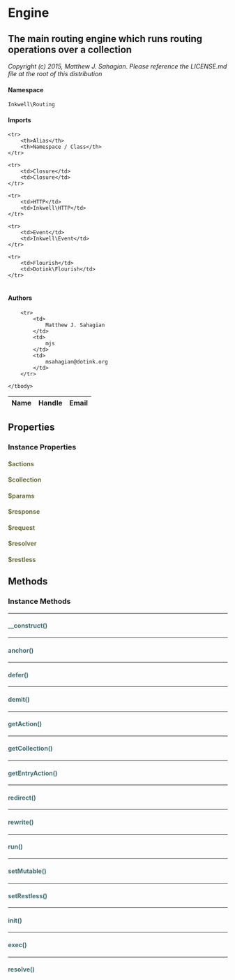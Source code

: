 # Engine
## The main routing engine which runs routing operations over a collection

_Copyright (c) 2015, Matthew J. Sahagian_.
_Please reference the LICENSE.md file at the root of this distribution_

#### Namespace

`Inkwell\Routing`

#### Imports

<table>

	<tr>
		<th>Alias</th>
		<th>Namespace / Class</th>
	</tr>
	
	<tr>
		<td>Closure</td>
		<td>Closure</td>
	</tr>
	
	<tr>
		<td>HTTP</td>
		<td>Inkwell\HTTP</td>
	</tr>
	
	<tr>
		<td>Event</td>
		<td>Inkwell\Event</td>
	</tr>
	
	<tr>
		<td>Flourish</td>
		<td>Dotink\Flourish</td>
	</tr>
	
</table>

#### Authors

<table>
	<thead>
		<th>Name</th>
		<th>Handle</th>
		<th>Email</th>
	</thead>
	<tbody>
	
		<tr>
			<td>
				Matthew J. Sahagian
			</td>
			<td>
				mjs
			</td>
			<td>
				msahagian@dotink.org
			</td>
		</tr>
	
	</tbody>
</table>

## Properties

### Instance Properties
#### <span style="color:#6a6e3d;">$actions</span>

#### <span style="color:#6a6e3d;">$collection</span>

#### <span style="color:#6a6e3d;">$params</span>

#### <span style="color:#6a6e3d;">$response</span>

#### <span style="color:#6a6e3d;">$request</span>

#### <span style="color:#6a6e3d;">$resolver</span>

#### <span style="color:#6a6e3d;">$restless</span>




## Methods

### Instance Methods
<hr />

#### <span style="color:#3e6a6e;">__construct()</span>


<hr />

#### <span style="color:#3e6a6e;">anchor()</span>


<hr />

#### <span style="color:#3e6a6e;">defer()</span>


<hr />

#### <span style="color:#3e6a6e;">demit()</span>


<hr />

#### <span style="color:#3e6a6e;">getAction()</span>


<hr />

#### <span style="color:#3e6a6e;">getCollection()</span>


<hr />

#### <span style="color:#3e6a6e;">getEntryAction()</span>


<hr />

#### <span style="color:#3e6a6e;">redirect()</span>


<hr />

#### <span style="color:#3e6a6e;">rewrite()</span>


<hr />

#### <span style="color:#3e6a6e;">run()</span>


<hr />

#### <span style="color:#3e6a6e;">setMutable()</span>


<hr />

#### <span style="color:#3e6a6e;">setRestless()</span>


<hr />

#### <span style="color:#3e6a6e;">init()</span>


<hr />

#### <span style="color:#3e6a6e;">exec()</span>


<hr />

#### <span style="color:#3e6a6e;">resolve()</span>






